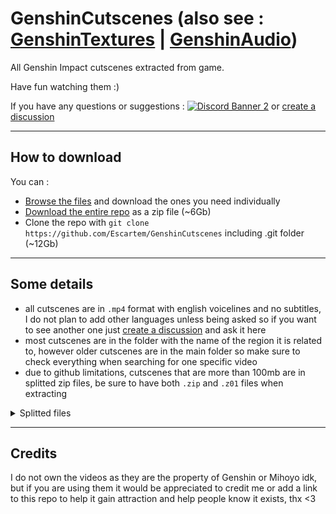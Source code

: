 # GenshinCutscenes (also see : [GenshinTextures](https://github.com/Escartem/GenshinTextures) | [GenshinAudio](https://github.com/Escartem/GenshinAudio))
All Genshin Impact cutscenes extracted from game.

Have fun watching them :)

If you have any questions or suggestions :
[![Discord Banner 2](https://discordapp.com/api/guilds/503554429648371712/widget.png?style=shield)](https://discord.gg/fzRdtVh) or [create a discussion](https://github.com/Escartem/GenshinCutscenes/discussions/new)

---
## How to download
You can :
* [Browse the files](https://github.com/Escartem/GenshinCutscenes/tree/master/VideoAssets) and download the ones you need individually
* [Download the entire repo](https://github.com/Escartem/GenshinCutscenes/archive/refs/heads/master.zip) as a zip file (~6Gb)
* Clone the repo with `git clone https://github.com/Escartem/GenshinCutscenes` including .git folder (~12Gb)

---
## Some details

* all cutscenes are in `.mp4` format with english voicelines and no subtitles, I do not plan to add other languages unless being asked so if you want to see another one just [create a discussion](https://github.com/Escartem/GenshinCutscenes/discussions/new) and ask it here
* most cutscenes are in the folder with the name of the region it is related to, however older cutscenes are in the main folder so make sure to check everything when searching for one specific video
* due to github limitations, cutscenes that are more than 100mb are in splitted zip files, be sure to have both `.zip` and `.z01` files when extracting

<details>
    <summary>Splitted files</summary>
  
    /VideoAssets/AfterBattle/Cs_102205_AfterBattle_Boy.mp4
    /VideoAssets/AfterBattle/Cs_102205_AfterBattle_Girl.mp4
    /VideoAssets/Inazuma/YaeMiko/Cs_Inazuma_LQ1203105_YaeMiko_Boy.mp4
    /VideoAssets/Inazuma/YaeMiko/Cs_Inazuma_LQ1203105_YaeMiko_Girl.mp4
    /VideoAssets/LiYue/BreakThroughSpace/Cs_LiYue_LQ10310301_BreakThroughSpace_Boy.mp4
    /VideoAssets/LiYue/BreakThroughSpace/Cs_LiYue_LQ10310301_BreakThroughSpace_Girl.mp4
    /VideoAssets/ShenheBattle/Cs_LQ1101502_ShenheBattle_Boy.mp4
    /VideoAssets/ShenheBattle/Cs_LQ1101502_ShenheBattle_Girl.mp4
    /VideoAssets/Sumeru/AQ/SKP/Cs_Sumeru_AQ_30280901_SKP_Boy.mp4
    /VideoAssets/Sumeru/AQ/SKP/Cs_Sumeru_AQ_30280901_SKP_Girl.mp4
    /VideoAssets/Sumeru/Cs_Sumeru_AQ302105_GOTP.mp4
</details>

---
## Credits

I do not own the videos as they are the property of Genshin or Mihoyo idk, but if you are using them it would be appreciated to credit me or add a link to this repo to help it gain attraction and help people know it exists, thx <3
